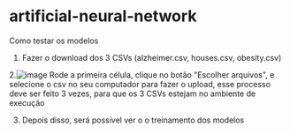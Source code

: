 # artificial-neural-network

Como testar os modelos

1. Fazer o download dos 3 CSVs (alzheimer.csv, houses.csv, obesity.csv)
   
2.![image](https://github.com/user-attachments/assets/c19ff1c7-b1df-4d88-8ee1-793ab72874be)
Rode a primeira célula, clique no botão "Escolher arquivos", e selecione 
o csv no seu computador para fazer o upload, esse processo deve ser feito 3 vezes,
para que os 3 CSVs estejam no ambiente de execução

3. Depois disso, será possível ver o o treinamento dos modelos

